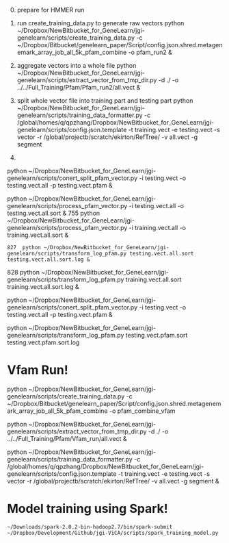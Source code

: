 0. prepare for HMMER run


1. run create_training_data.py to generate raw vectors 
python ~/Dropbox/NewBitbucket_for_GeneLearn/jgi-genelearn/scripts/create_training_data.py -c ~/Dropbox/Bitbucket/genelearn_paper/Script/config.json.shred.metagenemark_array_job_all_5k_pfam_combine -o pfam_run2 &

2. aggregate vectors into a whole file
python ~/Dropbox/NewBitbucket_for_GeneLearn/jgi-genelearn/scripts/extract_vector_from_tmp_dir.py  -d ./ -o ../../Full_Training/Pfam/Pfam_run2/all.vect &

3. split whole vector file into training part and testing part
python ~/Dropbox/NewBitbucket_for_GeneLearn/jgi-genelearn/scripts/training_data_formatter.py -c /global/homes/q/qpzhang/Dropbox/NewBitbucket_for_GeneLearn/jgi-genelearn/scripts/config.json.template -t training.vect -e testing.vect -s vector -r /global/projectb/scratch/ekirton/RefTree/ -v all.vect -g segment

4. 
  python ~/Dropbox/NewBitbucket_for_GeneLearn/jgi-genelearn/scripts/conert_split_pfam_vector.py -i testing.vect -o testing.vect.all -p testing.vect.pfam &
  

python ~/Dropbox/NewBitbucket_for_GeneLearn/jgi-genelearn/scripts/process_pfam_vector.py -i testing.vect.all  -o testing.vect.all.sort &
  755  python ~/Dropbox/NewBitbucket_for_GeneLearn/jgi-genelearn/scripts/process_pfam_vector.py -i training.vect.all -o training.vect.all.sort &
  
  
    827  python ~/Dropbox/NewBitbucket_for_GeneLearn/jgi-genelearn/scripts/transform_log_pfam.py testing.vect.all.sort testing.vect.all.sort.log &
  828  python ~/Dropbox/NewBitbucket_for_GeneLearn/jgi-genelearn/scripts/transform_log_pfam.py training.vect.all.sort training.vect.all.sort.log &
  
  
  python ~/Dropbox/NewBitbucket_for_GeneLearn/jgi-genelearn/scripts/conert_split_pfam_vector.py -i testing.vect -o testing.vect.all -p testing.vect.pfam &
  
  python ~/Dropbox/NewBitbucket_for_GeneLearn/jgi-genelearn/scripts/transform_log_pfam.py testing.vect.pfam.sort testing.vect.pfam.sort.log
  
  
 Vfam Run!
====
 python ~/Dropbox/NewBitbucket_for_GeneLearn/jgi-genelearn/scripts/create_training_data.py -c ~/Dropbox/Bitbucket/genelearn_paper/Script/config.json.shred.metagenemark_array_job_all_5k_pfam_combine -o pfam_combine_vfam

 python ~/Dropbox/NewBitbucket_for_GeneLearn/jgi-genelearn/scripts/extract_vector_from_tmp_dir.py  -d ./ -o ../../Full_Training/Pfam/Vfam_run/all.vect &

  python ~/Dropbox/NewBitbucket_for_GeneLearn/jgi-genelearn/scripts/training_data_formatter.py -c /global/homes/q/qpzhang/Dropbox/NewBitbucket_for_GeneLearn/jgi-genelearn/scripts/config.json.template -t training.vect -e testing.vect -s vector -r /global/projectb/scratch/ekirton/RefTree/ -v all.vect -g segment &

  
Model training using Spark!
===
```angular2html
~/Downloads/spark-2.0.2-bin-hadoop2.7/bin/spark-submit ~/Dropbox/Development/Github/jgi-ViCA/scripts/spark_training_model.py
```